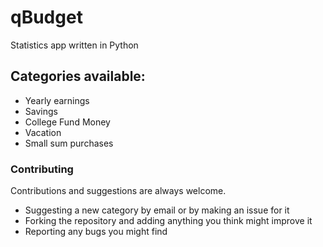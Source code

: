 # qBudget

Statistics app written in Python

## Categories available: 

- Yearly earnings
- Savings
- College Fund Money
- Vacation
- Small sum purchases

### Contributing

Contributions and suggestions are always welcome. 

- Suggesting a new category by email or by making an issue for it  
- Forking the repository and adding anything you think might improve it 
- Reporting any bugs you might find
